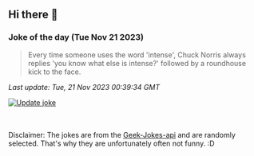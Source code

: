 ## Hi there 👋

### Joke of the day (Tue Nov 21 2023)
<!-- joke -->
>Every time someone uses the word 'intense', Chuck Norris always replies 'you know what else is intense?' followed by a roundhouse kick to the face.
<!-- /joke -->

*Last update: Tue, 21 Nov 2023 00:39:34 GMT*

[![Update joke](https://github.com/nclskfm/nclskfm/actions/workflows/joke.yml/badge.svg)](https://github.com/nclskfm/nclskfm/actions/workflows/joke.yml)

<br><br>
Disclaimer: The jokes are from the [Geek-Jokes-api](https://github.com/sameerkumar18/geek-joke-api) and are randomly selected. That's why they are unfortunately often not funny. :D
